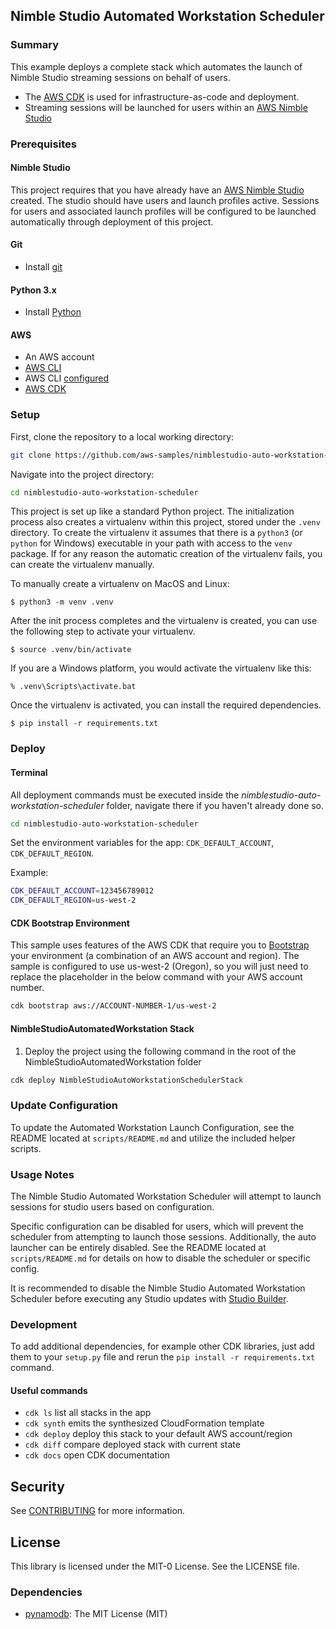 ## Nimble Studio Automated Workstation Scheduler

### Summary
This example deploys a complete stack which automates the launch of Nimble Studio streaming sessions on behalf of users.

* The [AWS CDK](https://aws.amazon.com/cdk/) is used for infrastructure-as-code and deployment.  
* Streaming sessions will be launched for users within an [AWS Nimble Studio](https://docs.aws.amazon.com/nimble-studio/latest/userguide/what-is-nimble-studio.html)

### Prerequisites

#### Nimble Studio
This project requires that you have already have an [AWS Nimble Studio](https://docs.aws.amazon.com/nimble-studio/latest/userguide/getting-started.html) created. The studio should have users and launch profiles active. Sessions for users and associated launch profiles will be configured to be launched automatically through deployment of this project.

#### Git
* Install [git](https://git-scm.com/book/en/v2/Getting-Started-Installing-Git)
 
#### Python 3.x
* Install [Python](https://www.python.org/downloads/)

#### AWS
* An AWS account
* [AWS CLI](https://docs.aws.amazon.com/cli/latest/userguide/install-cliv2.html)
* AWS CLI [configured](https://docs.aws.amazon.com/cli/latest/userguide/cli-configure-quickstart.html#cli-configure-quickstart-config)
* [AWS CDK](https://docs.aws.amazon.com/cdk/latest/guide/getting_started.html)

### Setup

First, clone the repository to a local working directory:

```bash
git clone https://github.com/aws-samples/nimblestudio-auto-workstation-scheduler.git
```

Navigate into the project directory:

```bash
cd nimblestudio-auto-workstation-scheduler
```

This project is set up like a standard Python project.  The initialization
process also creates a virtualenv within this project, stored under the `.venv`
directory.  To create the virtualenv it assumes that there is a `python3`
(or `python` for Windows) executable in your path with access to the `venv`
package. If for any reason the automatic creation of the virtualenv fails,
you can create the virtualenv manually.

To manually create a virtualenv on MacOS and Linux:

```
$ python3 -m venv .venv
```

After the init process completes and the virtualenv is created, you can use the following
step to activate your virtualenv.

```
$ source .venv/bin/activate
```

If you are a Windows platform, you would activate the virtualenv like this:

```
% .venv\Scripts\activate.bat
```

Once the virtualenv is activated, you can install the required dependencies.

```
$ pip install -r requirements.txt
```

### Deploy

#### Terminal
All deployment commands must be executed inside the *nimblestudio-auto-workstation-scheduler* folder, navigate there if you haven't already done so.

```bash
cd nimblestudio-auto-workstation-scheduler
```

Set the environment variables for the app: `CDK_DEFAULT_ACCOUNT`, `CDK_DEFAULT_REGION`.

Example:
```bash
CDK_DEFAULT_ACCOUNT=123456789012
CDK_DEFAULT_REGION=us-west-2
```

#### CDK Bootstrap Environment

This sample uses features of the AWS CDK that require you to [Bootstrap](https://docs.aws.amazon.com/cdk/latest/guide/bootstrapping.html) your environment (a combination of an AWS account and region). The sample is configured to use us-west-2 (Oregon), so you will just need to replace the placeholder in the below command with your AWS account number.

```bash
cdk bootstrap aws://ACCOUNT-NUMBER-1/us-west-2
```

#### NimbleStudioAutomatedWorkstation Stack
1. Deploy the project using the following command in the root of the NimbleStudioAutomatedWorkstation folder 

```bash
cdk deploy NimbleStudioAutoWorkstationSchedulerStack
```

### Update Configuration

To update the Automated Workstation Launch Configuration, see the README located at `scripts/README.md` and utilize the included helper scripts.

### Usage Notes

The Nimble Studio Automated Workstation Scheduler will attempt to launch sessions for studio users based on configuration.

Specific configuration can be disabled for users, which will prevent the scheduler from attempting to launch those sessions. Additionally, the auto launcher can be entirely disabled. See the README located at `scripts/README.md` for details on how to disable the scheduler or specific config.

It is recommended to disable the Nimble Studio Automated Workstation Scheduler before executing any Studio updates with [Studio Builder](https://docs.aws.amazon.com/nimble-studio/latest/userguide/what-is-studiobuilder.html). 

### Development

To add additional dependencies, for example other CDK libraries, just add
them to your `setup.py` file and rerun the `pip install -r requirements.txt`
command.

#### Useful commands

 * `cdk ls`          list all stacks in the app
 * `cdk synth`       emits the synthesized CloudFormation template
 * `cdk deploy`      deploy this stack to your default AWS account/region
 * `cdk diff`        compare deployed stack with current state
 * `cdk docs`        open CDK documentation

## Security

See [CONTRIBUTING](CONTRIBUTING.md#security-issue-notifications) for more information.

## License

This library is licensed under the MIT-0 License. See the LICENSE file.

### Dependencies

* [pynamodb](https://github.com/pynamodb/PynamoDB/blob/master/LICENSE): The MIT License (MIT)
